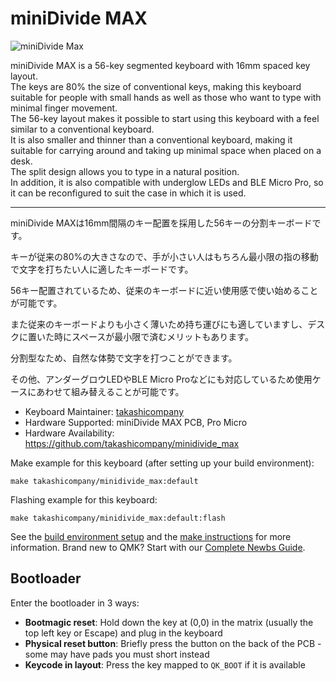 # miniDivide MAX

![miniDivide Max](https://i.imgur.com/5xozuXDh.jpg)

miniDivide MAX is a 56-key segmented keyboard with 16mm spaced key layout.  
The keys are 80% the size of conventional keys, making this keyboard suitable for people with small hands as well as those who want to type with minimal finger movement.  
The 56-key layout makes it possible to start using this keyboard with a feel similar to a conventional keyboard.  
It is also smaller and thinner than a conventional keyboard, making it suitable for carrying around and taking up minimal space when placed on a desk.  
The split design allows you to type in a natural position.  
In addition, it is also compatible with underglow LEDs and BLE Micro Pro, so it can be reconfigured to suit the case in which it is used.  

---

miniDivide MAXは16mm間隔のキー配置を採用した56キーの分割キーボードです。  

キーが従来の80%の大きさなので、手が小さい人はもちろん最小限の指の移動で文字を打ちたい人に適したキーボードです。  

56キー配置されているため、従来のキーボードに近い使用感で使い始めることが可能です。  

また従来のキーボードよりも小さく薄いため持ち運びにも適していますし、デスクに置いた時にスペースが最小限で済むメリットもあります。  

分割型なため、自然な体勢で文字を打つことができます。  

その他、アンダーグロウLEDやBLE Micro Proなどにも対応しているため使用ケースにあわせて組み替えることが可能です。  



* Keyboard Maintainer: [takashicompany](https://github.com/takashicompany)
* Hardware Supported: miniDivide MAX PCB, Pro Micro
* Hardware Availability: https://github.com/takashicompany/minidivide_max

Make example for this keyboard (after setting up your build environment):

    make takashicompany/minidivide_max:default

Flashing example for this keyboard:

    make takashicompany/minidivide_max:default:flash

See the [build environment setup](https://docs.qmk.fm/#/getting_started_build_tools) and the [make instructions](https://docs.qmk.fm/#/getting_started_make_guide) for more information. Brand new to QMK? Start with our [Complete Newbs Guide](https://docs.qmk.fm/#/newbs).

## Bootloader

Enter the bootloader in 3 ways:

* **Bootmagic reset**: Hold down the key at (0,0) in the matrix (usually the top left key or Escape) and plug in the keyboard
* **Physical reset button**: Briefly press the button on the back of the PCB - some may have pads you must short instead
* **Keycode in layout**: Press the key mapped to `QK_BOOT` if it is available
